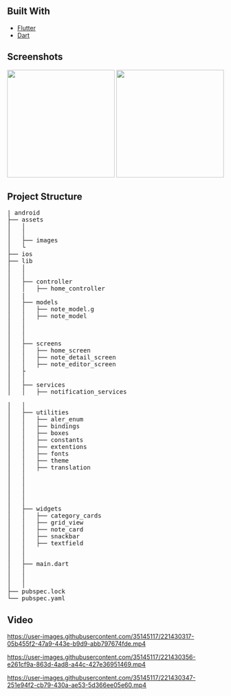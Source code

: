 <div id="built-with"></div>

## Built With

* [Flutter](https://flutter.dev/)
* [Dart](https://dart.dev/)


<div id="screenshots"></div>

## Screenshots

<p float="left">
   
   <img src="https://user-images.githubusercontent.com/35145117/221430229-b139ff27-00e8-46c1-87b9-74b1ada393ef.jpeg" width="250" />
   <img src="https://user-images.githubusercontent.com/35145117/221430275-7b9c36b1-7a32-4547-9eb8-fcad4dbafe02.jpeg" width="250" />

</p>

<div id="project-structure"></div>

## Project Structure

<pre>
| android
├── assets
│   │ 
│   │ 
│   ├── images
│   └
├── ios
├── lib
│   │ 
│   │ 
│   ├── controller
│   │   ├── home_controller
│   |
│   ├── models
│   │   ├── note_model.g
│   │   ├── note_model
│   │   
│   │ 
│   │ 
│   ├── screens
│   │   ├── home_screen
│   │   ├── note_detail_screen
│   │   ├── note_editor_screen 
│   ├
│   │ 
│   ├── services
│   │   ├── notification_services

│   │ 
│   ├── utilities
│   │   ├── aler_enum
│   │   ├── bindings
│   │   ├── boxes
│   │   ├── constants
│   │   ├── extentions
│   │   ├── fonts
│   │   ├── theme
│   │   ├── translation
│   │ 
│   │ 
│   │ 
│   │ 
│   │
│   ├── widgets
│   │   ├── category_cards
│   │   ├── grid_view
│   │   ├── note_card
│   │   ├── snackbar
│   │   ├── textfield
│   │ 
│   │ 
│   ├── main.dart
│   │ 
│   │ 
│   │ 
├── pubspec.lock
└── pubspec.yaml
</pre>

## Video



https://user-images.githubusercontent.com/35145117/221430317-05b455f2-47a9-443e-b9d9-abb797674fde.mp4

https://user-images.githubusercontent.com/35145117/221430356-e261cf9a-863d-4ad8-a44c-427e36951469.mp4

https://user-images.githubusercontent.com/35145117/221430347-251e94f2-cb79-430a-ae53-5d366ee05e60.mp4











